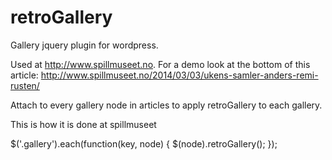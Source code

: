 retroGallery
============

Gallery jquery plugin for wordpress.

Used at http://www.spillmuseet.no. For a demo look at the bottom of this article:
http://www.spillmuseet.no/2014/03/03/ukens-samler-anders-remi-rusten/

Attach to every gallery node in articles to apply retroGallery to each gallery.

This is how it is done at spillmuseet


$('.gallery').each(function(key, node) {
  $(node).retroGallery();
});